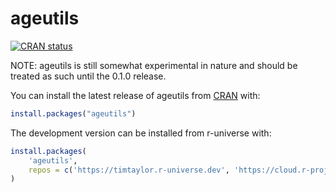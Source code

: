 
<!-- README.md is generated from README.Rmd. Please edit that file -->

# ageutils

<!-- badges: start -->

<a href="https://CRAN.R-project.org/package=ageutils" class="pkgdown-release"><img src="https://www.r-pkg.org/badges/version/ageutils" alt="CRAN status" /></a>
<!-- badges: end -->

NOTE: ageutils is still somewhat experimental in nature and should be
treated as such until the 0.1.0 release.

You can install the latest release of ageutils from
[CRAN](https://cran.r-project.org/) with:

``` r
install.packages("ageutils")
```

The development version can be installed from r-universe with:

``` r
install.packages(
    'ageutils',
    repos = c('https://timtaylor.r-universe.dev', 'https://cloud.r-project.org')
)
```
